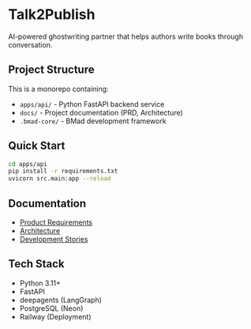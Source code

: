 # Talk2Publish

AI-powered ghostwriting partner that helps authors write books through conversation.

## Project Structure

This is a monorepo containing:
- `apps/api/` - Python FastAPI backend service
- `docs/` - Project documentation (PRD, Architecture)
- `.bmad-core/` - BMad development framework

## Quick Start

```bash
cd apps/api
pip install -r requirements.txt
uvicorn src.main:app --reload
```

## Documentation

- [Product Requirements](docs/prd/Talk2Publish%20Product%20Requirements%20Document%20(PRD).md)
- [Architecture](docs/architecture/Talk2Publish%20Architecture%20Document.md)
- [Development Stories](docs/stories/)

## Tech Stack

- Python 3.11+
- FastAPI
- deepagents (LangGraph)
- PostgreSQL (Neon)
- Railway (Deployment)
